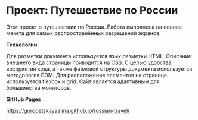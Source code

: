 # Проект: Путешествие по России

Этот проект о путешествии по России.
Работа выполнена на основе макета для самых распространённых разрешений экранов.

**Технологии**

Для разметки документа используется язык разметки HTML. Описание внешнего вида страницы приводится на CSS. С целью удобства восприятия кода, а также файловой структуры документа используется методология БЭМ. Для расположения элементов на странице используется flexbox и grid. Сайт является адаптивным для большинства мониторов. 

**GitHub Pages**

https://gorodetskayaalina.github.io/russian-travel/
